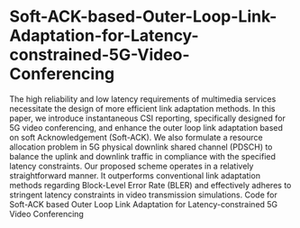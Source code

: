 # Soft-ACK-based-Outer-Loop-Link-Adaptation-for-Latency-constrained-5G-Video-Conferencing

The high reliability and low latency requirements of multimedia services necessitate the design of more efficient link adaptation methods. In this paper, we introduce instantaneous CSI reporting, specifically designed for 5G video conferencing, and enhance the outer loop link adaptation based on soft Acknowledgement (Soft-ACK). We also formulate a resource allocation problem in 5G physical downlink shared channel (PDSCH) to balance the uplink and downlink traffic in compliance with the specified latency constraints. Our proposed scheme operates in a relatively straightforward manner. It outperforms conventional link adaptation methods regarding Block-Level Error Rate (BLER) and effectively adheres to stringent latency constraints in video transmission simulations.
Code for Soft-ACK based Outer Loop Link Adaptation for Latency-constrained 5G Video Conferencing

